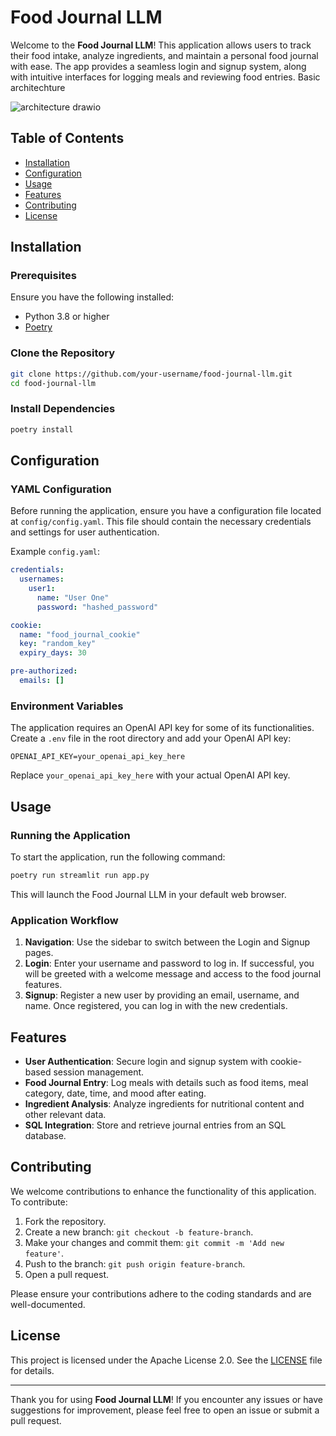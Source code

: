 # Food Journal LLM

Welcome to the **Food Journal LLM**! This application allows users to track their food intake, analyze ingredients, and maintain a personal food journal with ease. The app provides a seamless login and signup system, along with intuitive interfaces for logging meals and reviewing food entries. Basic architechture

![architecture drawio](https://github.com/lab176344/foodjournal_llm/assets/23631821/00e2a55e-8bd3-4d60-a220-bf1606a2768c)

## Table of Contents

- [Installation](#installation)
- [Configuration](#configuration)
- [Usage](#usage)
- [Features](#features)
- [Contributing](#contributing)
- [License](#license)

## Installation

### Prerequisites

Ensure you have the following installed:

- Python 3.8 or higher
- [Poetry](https://python-poetry.org/)

### Clone the Repository

```bash
git clone https://github.com/your-username/food-journal-llm.git
cd food-journal-llm
```

### Install Dependencies

```bash
poetry install
```

## Configuration

### YAML Configuration

Before running the application, ensure you have a configuration file located at `config/config.yaml`. This file should contain the necessary credentials and settings for user authentication.

Example `config.yaml`:

```yaml
credentials:
  usernames:
    user1:
      name: "User One"
      password: "hashed_password"

cookie:
  name: "food_journal_cookie"
  key: "random_key"
  expiry_days: 30

pre-authorized:
  emails: []
```

### Environment Variables

The application requires an OpenAI API key for some of its functionalities. Create a `.env` file in the root directory and add your OpenAI API key:

```
OPENAI_API_KEY=your_openai_api_key_here
```

Replace `your_openai_api_key_here` with your actual OpenAI API key.

## Usage

### Running the Application

To start the application, run the following command:

```bash
poetry run streamlit run app.py
```

This will launch the Food Journal LLM in your default web browser.

### Application Workflow

1. **Navigation**: Use the sidebar to switch between the Login and Signup pages.
2. **Login**: Enter your username and password to log in. If successful, you will be greeted with a welcome message and access to the food journal features.
3. **Signup**: Register a new user by providing an email, username, and name. Once registered, you can log in with the new credentials.

## Features

- **User Authentication**: Secure login and signup system with cookie-based session management.
- **Food Journal Entry**: Log meals with details such as food items, meal category, date, time, and mood after eating.
- **Ingredient Analysis**: Analyze ingredients for nutritional content and other relevant data.
- **SQL Integration**: Store and retrieve journal entries from an SQL database.

## Contributing

We welcome contributions to enhance the functionality of this application. To contribute:

1. Fork the repository.
2. Create a new branch: `git checkout -b feature-branch`.
3. Make your changes and commit them: `git commit -m 'Add new feature'`.
4. Push to the branch: `git push origin feature-branch`.
5. Open a pull request.

Please ensure your contributions adhere to the coding standards and are well-documented.

## License

This project is licensed under the Apache License 2.0. See the [LICENSE](LICENSE) file for details.

---

Thank you for using **Food Journal LLM**! If you encounter any issues or have suggestions for improvement, please feel free to open an issue or submit a pull request.

